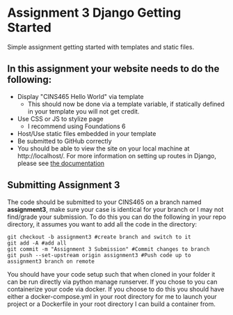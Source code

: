 # Assignment 3 Django Getting Started
Simple assignment getting started with templates and static files.

## In this assignment your website needs to do the following:

* Display "CINS465 Hello World" via template
    * This should now be done via a template variable, if statically defined in your template you will not get credit. 
* Use CSS or JS to stylize page
    * I recommend using Foundations 6
* Host/Use static files embedded in your template
* Be submitted to GitHub correctly
* You should be able to view the site on your local machine at http://localhost/. For more information on setting up routes in Django, please see [the documentation](https://docs.djangoproject.com/en/2.0/topics/http/urls/)

## Submitting Assignment 3

The code should be submitted to your CINS465 on a branch named **assignment3**, make sure your case is identical for your branch or I may not find/grade your submission. To do this you can do the following in your repo directory, it assumes you want to add all the code in the directory:

```
git checkout -b assignment3 #create branch and switch to it
git add -A #add all
git commit -m "Assignment 3 Submission" #Commit changes to branch
git push --set-upstream origin assignment3 #Push code up to assignment3 branch on remote
```

You should have your code setup such that when cloned in your folder it can be run directly via python manage runserver. If you chose to you can containerize your code via docker. If you choose to do this you should have either a docker-compose.yml in your root directory for me to launch your project or a Dockerfile in your root directory I can build a container from.
